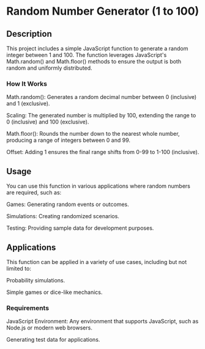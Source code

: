 <h1>Random Number Generator (1 to 100)</h1> 

<h2>Description</h2> 

This project includes a simple JavaScript function to generate a random integer between 1 and 100. The function leverages JavaScript's Math.random() and Math.floor() methods to ensure the output is both random and uniformly distributed.

<h3>How It Works</h3>

Math.random(): Generates a random decimal number between 0 (inclusive) and 1 (exclusive).

Scaling: The generated number is multiplied by 100, extending the range to 0 (inclusive) and 100 (exclusive).

Math.floor(): Rounds the number down to the nearest whole number, producing a range of integers between 0 and 99.

Offset: Adding 1 ensures the final range shifts from 0-99 to 1-100 (inclusive).

<h2>Usage</h2>

You can use this function in various applications where random numbers are required, such as:

Games: Generating random events or outcomes.

Simulations: Creating randomized scenarios.

Testing: Providing sample data for development purposes.

<h2>Applications</h2>

This function can be applied in a variety of use cases, including but not limited to:

Probability simulations.

Simple games or dice-like mechanics.

<h3>Requirements</h3>

JavaScript Environment: Any environment that supports JavaScript, such as Node.js or modern web browsers.



Generating test data for applications.

